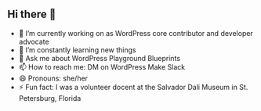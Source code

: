 ## Hi there 👋

- 🔭 I’m currently working on as WordPress core contributor and developer advocate 
- 🌱 I’m constantly learning new things
- 💬 Ask me about WordPress Playground Blueprints
- 📫 How to reach me: DM on WordPress Make Slack
- 😄 Pronouns: she/her
- ⚡ Fun fact: I was a volunteer docent at the Salvador Dali Museum in St. Petersburg, Florida


